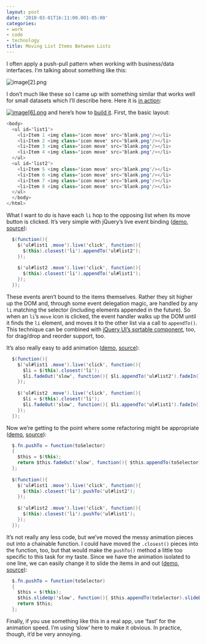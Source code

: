 ```yaml
---
layout: post
date: '2010-03-01T16:11:00.001-05:00'
categories:
- work
- code
- technology
title: Moving List Items Between Lists
---
```



I often apply a push-pull pattern when working with business/data interfaces. I’m talking about something like this:

![image[2].png](/assets/2010/image[2].png) 

I don’t much like these so I came up with something similar that works well for small datasets which I’ll describe here. Here it is [in action](http://jsbin.com/ucoqi):

[![image[6].png](/assets/2010/image[6].png)](http://jsbin.com/ucoqi) and here’s how to [build it](http://jsbin.com/ucoqi/edit). First, the basic layout:  
```cs
<body>
  <ul id='list1'>
    <li>Item 1 <img class='icon move' src='blank.png'/></li>
    <li>Item 2 <img class='icon move' src='blank.png'/></li>
    <li>Item 3 <img class='icon move' src='blank.png'/></li>
    <li>Item 4 <img class='icon move' src='blank.png'/></li>
  </ul>
  <ul id='list2'>
    <li>Item 5 <img class='icon move' src='blank.png'/></li>
    <li>Item 6 <img class='icon move' src='blank.png'/></li>
    <li>Item 7 <img class='icon move' src='blank.png'/></li>
    <li>Item 8 <img class='icon move' src='blank.png'/></li>
  </ul>
  </body>
</html>​
```



What I want to do is have each <code>li</code> hop to the opposing list when its move button is clicked. It’s very simple with jQuery’s live event binding ([demo](http://jsbin.com/ucoqi/1), [source](http://jsbin.com/ucoqi/1/edit)):


```cs
  $(function(){
    $('ul#list1 .move').live('click', function(){
      $(this).closest('li').appendTo('ul#list2');
    });
    
    $('ul#list2 .move').live('click', function(){
      $(this).closest('li').appendTo('ul#list1');
    });
  });
```






These events aren’t bound to the items themselves. Rather they sit higher up the DOM and, through some event delegation magic, are handled by any <code>li</code> matching the selector (including elements appended in the future). So when an <code>li</code>’s <code>move</code> icon is clicked, the event handler walks up the DOM until it finds the <code>li</code> element, and moves it to the other list via a call to <code>appendTo()</code>. This technique can be combined with [jQuery UI’s sortable component](http://jqueryui.com/demos/sortable/), too, for drag/drop and reorder support, too.


It’s also really easy to add animation ([demo](http://jsbin.com/ucoqi/3), [source](http://jsbin.com/ucoqi/3/edit)):


```cs
  $(function(){
    $('ul#list1 .move').live('click', function(){
      $li = $(this).closest('li');
      $li.fadeOut('slow', function(){ $li.appendTo('ul#list2').fadeIn(); });
    });
    
    $('ul#list2 .move').live('click', function(){
      $li = $(this).closest('li');
      $li.fadeOut('slow', function(){ $li.appendTo('ul#list1').fadeIn(); });
    });
  });
```



Now we’re getting to the point where some refactoring might be appropriate ([demo](http://jsbin.com/ucoqi/5), [source](http://jsbin.com/ucoqi/5/edit)):


```cs
  $.fn.pushTo = function(toSelector)
  {
    $this = $(this);
    return $this.fadeOut('slow', function(){ $this.appendTo(toSelector).fadeIn(); });   
  };
  
  $(function(){
    $('ul#list1 .move').live('click', function(){
      $(this).closest('li').pushTo('ul#list2');
    });
    
    $('ul#list2 .move').live('click', function(){
      $(this).closest('li').pushTo('ul#list1');
    });
  });
```



It’s not really any less code, but we’ve moved the messy animation pieces out into a chainable function. I could have moved the <code>.closest()</code> pieces into the function, too, but that would make the <code>pushTo()</code> method a little too specific to this task for my taste. Since we have the animation isolated to one line, we can easily change it to slide the items in and out ([demo](http://jsbin.com/ucoqi/7), [source](http://jsbin.com/ucoqi/7/edit)):


```cs
  $.fn.pushTo = function(toSelector)
  {
    $this = $(this);
    $this.slideUp('slow', function(){ $this.appendTo(toSelector).slideDown(); });   
    return $this;
  };
```



Finally, if you use something like this in a real app, use ‘fast’ for the animation speed. I’m using ‘slow’ here to make it obvious. In practice, though, it’d be very annoying. 